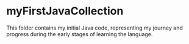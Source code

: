 # myFirstJavaCollection


This folder contains my initial Java code, representing my journey and progress during the early stages of learning the language.
